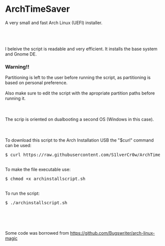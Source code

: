 # ArchTimeSaver
A very small and fast Arch Linux (UEFI) installer.
\
\
\
\
\
I beleive the script is readable and very efficient.
It installs the base system and Gnome DE.
### Warning!!
Partitioning is left to the user before running the script,
as partitioning is based on personal preference.
\
\
Also make sure to edit the script with the apropriate partition paths before running it.
\
\
\
\
The scrip is oriented on dualbooting a second OS (Windows in this case).
\
\
\
\
To download this script to the Arch Installation USB the "$curl" command can be used:
<pre>$ curl https://raw.githubusercontent.com/S1lverCr0w/ArchTimeSaver/main/archinstall.sh > archinstallscript.sh</pre>
\
To make the file executable use:
<pre>$ chmod +x archinstallscript.sh</pre>
\
To run the script:
<pre>$ ./archinstallscript.sh</pre>
\
\
\
\
Some code was borrowed from 
https://github.com/Bugswriter/arch-linux-magic
